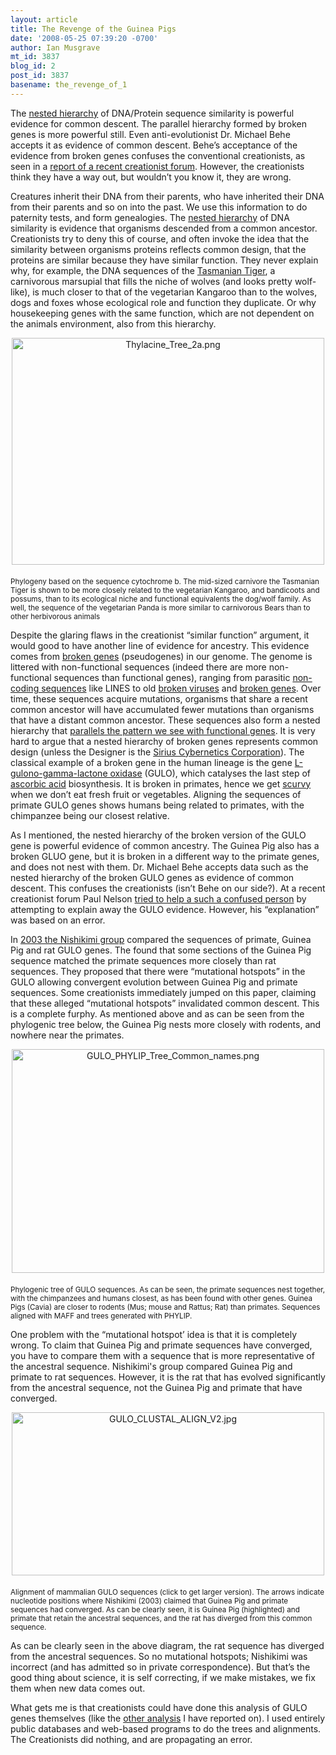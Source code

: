 ```yaml
---
layout: article
title: The Revenge of the Guinea Pigs
date: '2008-05-25 07:39:20 -0700'
author: Ian Musgrave
mt_id: 3837
blog_id: 2
post_id: 3837
basename: the_revenge_of_1
---
```

The [nested hierarchy](http://www.talkorigins.org/faqs/comdesc/section1.html#nested_hierarchy) of DNA/Protein sequence similarity  is powerful evidence for common descent. The parallel hierarchy formed by broken genes is more powerful still. Even anti-evolutionist Dr. Michael Behe accepts it as evidence of common descent. Behe’s acceptance of the evidence from broken genes confuses the conventional creationists, as seen in a [report of a recent creationist forum](http://pigeonchess.wordpress.com/2008/05/04/expelled-q-a-at-biola-university/). However, the creationists think they have a way out, but wouldn’t you know it, they are wrong.

Creatures inherit their DNA from their parents, who have inherited their DNA from their parents and so on into the past. We use this information to do paternity tests, and form genealogies. The [nested hierarchy](http://www.talkorigins.org/faqs/comdesc/section1.html#nested_hierarchy) of DNA similarity is evidence that organisms descended from a common ancestor. Creationists try to deny this of course, and often invoke the idea that the similarity between organisms proteins reflects common design, that the proteins are similar because they have similar function. They never explain why, for example, the DNA sequences of the [Tasmanian Tiger](http://www.dpiw.tas.gov.au/inter.nsf/WebPages/BHAN-53777B?open), a carnivorous marsupial that fills the niche of wolves (and looks pretty wolf-like), is much closer to that of the vegetarian Kangaroo than to the wolves, dogs and foxes whose ecological role and function they duplicate. Or why housekeeping genes with the same function, which are not dependent on the animals environment, also from this hierarchy.

[<img src="/PT/uploads/2008/Thylacine_Tree_2a-thumb-500x363.png" alt="Thylacine_Tree_2a.png" width="500" height="363" style="text-align: center; display: block; margin: 0 auto 20px;" class="mt-image-center" />](/uploads/2008/Thylacine_Tree_2a.png)<small>Phylogeny based on the  sequence cytochrome b. The mid-sized carnivore the Tasmanian Tiger is shown to be more closely related to the vegetarian Kangaroo, and bandicoots and possums, than to its ecological niche and functional equivalents the dog/wolf family. As well, the sequence of the vegetarian Panda is more similar to carnivorous Bears than to other herbivorous animals</small> 

Despite the glaring flaws in the creationist “similar function” argument, it would good to have another line of evidence for ancestry. This evidence comes from [broken genes](http://www.talkorigins.org/faqs/molgen/) (pseudogenes) in our genome. The genome is littered with non-functional sequences (indeed there are more non-functional sequences than functional genes), ranging from parasitic [non-coding sequences](http://www.talkorigins.org/faqs/comdesc/section4.html#transposons) like LINES to old [broken viruses](http://www.talkorigins.org/faqs/comdesc/section4.html#retroviruses) and [broken genes](http://www.talkorigins.org/faqs/comdesc/section4.html#pseudogenes). Over time, these sequences acquire mutations, organisms that share a recent common ancestor will have accumulated fewer mutations than organisms that have a distant common ancestor. These sequences also form a nested hierarchy that [parallels the pattern we see with functional genes](http://www.talkorigins.org/faqs/molgen/). It is very hard to argue that a nested hierarchy of broken genes represents common design (unless the Designer is the [Sirius Cybernetics Corporation](http://en.wikipedia.org/wiki/Sirius_Cybernetics_Corporation)). The classical example of a broken gene in the human lineage is the gene [L-gulono-gamma-lactone oxidase](http://en.wikipedia.org/wiki/L-gulono-gamma-lactone_oxidase) (GULO), which catalyses the last step of [ascorbic acid](http://en.wikipedia.org/wiki/Ascorbic_acid) biosynthesis. It is broken in primates, hence we get [scurvy](http://en.wikipedia.org/wiki/Scurvy) when we don’t eat fresh fruit or vegetables. Aligning the sequences of primate GULO genes shows humans being related to primates, with the chimpanzee being our closest relative. 

As I mentioned, the nested hierarchy of the broken version of the GULO gene is powerful evidence of common ancestry. The Guinea Pig also has a broken GLUO gene, but it is broken in a different way to the primate genes, and does not nest with them. Dr. Michael Behe accepts data such as the nested hierarchy of the broken GULO genes as evidence of common descent. This confuses the creationists (isn’t Behe on our side?). At a recent creationist forum Paul Nelson [tried to help a such a confused person](http://pigeonchess.wordpress.com/2008/05/04/expelled-q-a-at-biola-university/) by attempting to explain away the GULO evidence. However, his “explanation” was based on an error.  

In [2003 the Nishikimi group](http://www.ncbi.nlm.nih.gov/pubmed/14703305?ordinalpos=5&amp;itool=EntrezSystem2.PEntrez.Pubmed.Pubmed_ResultsPanel.Pubmed_RVDocSum) compared the sequences of primate, Guinea Pig and rat GULO genes. The found that some sections of the Guinea Pig sequence matched the primate sequences more closely than rat sequences. They proposed that there were “mutational hotspots” in the GULO allowing convergent evolution between Guinea Pig and primate sequences. Some creationists immediately jumped on this paper, claiming that these alleged “mutational hotspots” invalidated common descent. This is a complete furphy. As mentioned above and as can be seen from the phylogenic tree below, the Guinea Pig nests more closely with rodents, and nowhere near the primates. 

[<img src="/PT/uploads/2008/GULO_PHYLIP_Tree_Common_names-thumb-500x358.png" alt="GULO_PHYLIP_Tree_Common_names.png" width="500" height="358" style="text-align: center; display: block; margin: 0 auto 20px;" class="mt-image-center" />](/uploads/2008/GULO_PHYLIP_Tree_Common_names.png)
<small>Phylogenic tree of GULO sequences. As can be seen, the primate sequences nest together, with the chimpanzees and humans closest, as has been found with other genes. Guinea Pigs (Cavia) are closer to rodents (Mus; mouse and Rattus; Rat) than primates. Sequences aligned with MAFF and trees generated with PHYLIP.</small>

One problem with the “mutational hotspot’ idea is that it is completely wrong. To claim that Guinea Pig and primate sequences have converged, you have to compare them with a sequence that is more representative of the ancestral sequence. Nishikimi's group compared Guinea Pig and primate to rat sequences. However, it is the rat that has evolved significantly from the ancestral sequence, not the Guinea Pig and primate that have converged.

[<img src="/PT/uploads/2008/GULO_CLUSTAL_ALIGN_V2-thumb-500x261.jpg" alt="GULO_CLUSTAL_ALIGN_V2.jpg" width="500" height="261" style="text-align: center; display: block; margin: 0 auto 20px;" class="mt-image-center" />](/uploads/2008/GULO_CLUSTAL_ALIGN_V2.jpg)
<small>Alignment of mammalian GULO sequences (click to get larger version). The arrows indicate nucleotide positions where Nishikimi (2003) claimed that Guinea Pig and primate sequences had converged. As can be clearly seen, it is Guinea Pig (highlighted) and primate that retain the ancestral sequences, and the rat has diverged from this common sequence.</small>

As can be clearly seen in the above diagram, the rat sequence has diverged from the ancestral sequences. So no mutational hotspots; Nishikimi was incorrect (and has admitted so in private correspondence). But that’s the good thing about science, it is self correcting, if we make mistakes, we fix them when new data comes out.

What gets me is that creationists could have done this analysis of GULO genes themselves (like the [other analysis](http://pandasthumb.org/archives/2008/05/behe-vs-lamprey.html) I have reported on). I used entirely public databases and web-based programs to do the trees and alignments. The Creationists did nothing, and are propagating an error.
